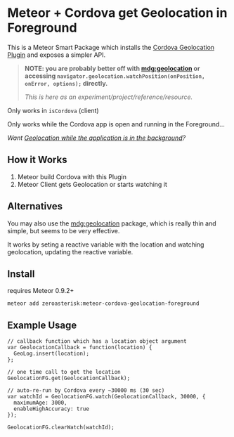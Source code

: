 # Meteor + Cordova get Geolocation in Foreground

This is a Meteor Smart Package which installs the
[Cordova Geolocation Plugin](http://plugins.cordova.io/#/package/org.apache.cordova.geolocation)
and exposes a simpler API.

> **NOTE: you are probably better off with 
> [mdg:geolocation](https://github.com/meteor/mobile-packages/tree/master/packages/mdg:geolocation)
> or accessing `navigator.geolocation.watchPosition(onPosition, onError, options);` directly.**
>
> *This is here as an experiment/project/reference/resource.*

Only works in `isCordova` (client)

Only works while the Cordova app is open and running in the Foreground...

*Want [Geolocation while the application is in the
background](https://github.com/zeroasterisk/meteor-cordova-geolocation-background)?*


## How it Works

1. Meteor build Cordova with this Plugin
2. Meteor Client gets Geolocation or starts watching it

## Alternatives

You may also use the
[mdg:geolocation](https://github.com/meteor/mobile-packages/tree/master/packages/mdg:geolocation)
package, which is really thin and simple, but seems to be very effective.

It works by seting a reactive variable with the location and watching geolocation, updating the reactive variable.

## Install

requires Meteor 0.9.2+

```
meteor add zeroasterisk:meteor-cordova-geolocation-foreground
```

## Example Usage

```
// callback function which has a location object argument
var GeolocationCallback = function(location) {
  GeoLog.insert(location);
};

// one time call to get the location
GeolocationFG.get(GeolocationCallback);

// auto-re-run by Cordova every ~30000 ms (30 sec)
var watchId = GeolocationFG.watch(GeolocationCallback, 30000, {
  maximumAge: 3000,
  enableHighAccuracy: true
});

GeolocationFG.clearWatch(watchId);
```



